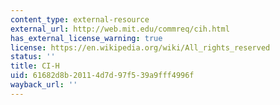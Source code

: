 ```yaml
---
content_type: external-resource
external_url: http://web.mit.edu/commreq/cih.html
has_external_license_warning: true
license: https://en.wikipedia.org/wiki/All_rights_reserved
status: ''
title: CI-H
uid: 61682d8b-2011-4d7d-97f5-39a9fff4996f
wayback_url: ''
---
```

